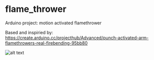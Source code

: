 # flame_thrower
Arduino project: motion activated flamethrower

Based and inspiried by: https://create.arduino.cc/projecthub/Advanced/punch-activated-arm-flamethrowers-real-firebending-95bb80

![alt text](https://github.com/KacperPerz/flame_thrower/blob/main/fire_gif.gif "Final test")

